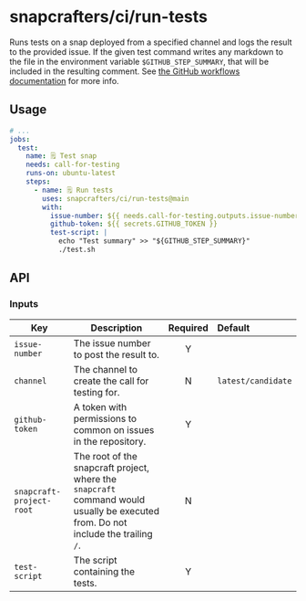 # snapcrafters/ci/run-tests

Runs tests on a snap deployed from a specified channel and logs the result to the provided issue. If the given test command writes any markdown to the file in the environment variable `$GITHUB_STEP_SUMMARY`, that will be included in the resulting comment. See [the GitHub workflows documentation](https://docs.github.com/en/actions/using-workflows/workflow-commands-for-github-actions#adding-a-job-summary) for more info.

## Usage

```yaml
# ...
jobs:
  test:
    name: 🗒️ Test snap
    needs: call-for-testing
    runs-on: ubuntu-latest
    steps:
      - name: 🗒️ Run tests
        uses: snapcrafters/ci/run-tests@main
        with:
          issue-number: ${{ needs.call-for-testing.outputs.issue-number }}
          github-token: ${{ secrets.GITHUB_TOKEN }}
          test-script: |
            echo "Test summary" >> "${GITHUB_STEP_SUMMARY}"
            ./test.sh
```

## API

### Inputs

| Key                      | Description                                                                                                                       | Required | Default            |
| ------------------------ | --------------------------------------------------------------------------------------------------------------------------------- | :------: | :----------------- |
| `issue-number`           | The issue number to post the result to.                                                                                           |    Y     |                    |
| `channel`                | The channel to create the call for testing for.                                                                                   |    N     | `latest/candidate` |
| `github-token`           | A token with permissions to common on issues in the repository.                                                                   |    Y     |                    |
| `snapcraft-project-root` | The root of the snapcraft project, where the `snapcraft` command would usually be executed from. Do not include the trailing `/`. |    N     |                    |
| `test-script`            | The script containing the tests.                                                                                                  |    Y     |                    |
